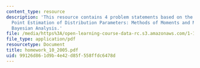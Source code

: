 ```yaml
---
content_type: resource
description: 'This resource contains 4 problem statements based on the following topics:
  Point Estimation of Distribution Parameters: Methods of Moments and Maximum Likelihood,
  Bayesian Analysis.'
file: /media/https%3A/open-learning-course-data-rc.s3.amazonaws.com/1-151-probability-and-statistics-in-engineering-spring-2005/99126d861d9b4e42d85f558ffdc6478d_homework_10_2005.pdf
file_type: application/pdf
resourcetype: Document
title: homework_10_2005.pdf
uid: 99126d86-1d9b-4e42-d85f-558ffdc6478d
---
```

